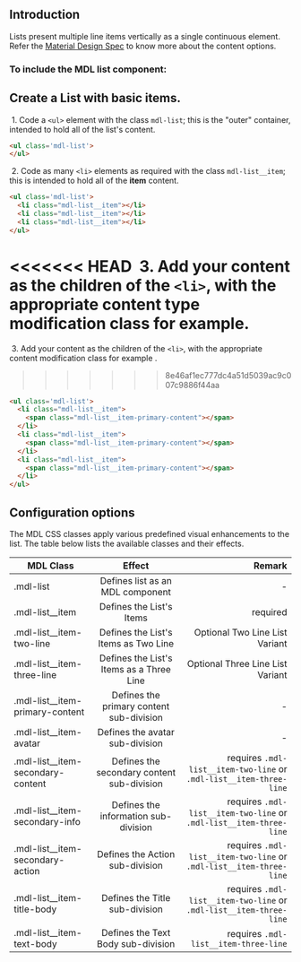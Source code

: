## Introduction
Lists present multiple line items vertically as a single continuous element. Refer the [Material Design Spec](https://www.google.com/design/spec/components/lists.html) to know more about the content options.

### To include the MDL **list** component:

## Create a List with basic items.

&nbsp;1. Code a `<ul>` element with the class `mdl-list`; this is the "outer" container, intended to hold all of the list's content.
```html
<ul class='mdl-list'>
</ul>
```
&nbsp;2. Code as many `<li>` elements as required with the class `mdl-list__item`; this is intended to hold all of the **item** content.
```html
<ul class='mdl-list'>
  <li class="mdl-list__item"></li>
  <li class="mdl-list__item"></li>
  <li class="mdl-list__item"></li>
</ul>
```

<<<<<<< HEAD
&nbsp;3. Add your content as the children of the `<li>`, with the appropriate content type modification class for example.
=======
&nbsp;3. Add your content as the children of the `<li>`, with the appropriate content modification class for example .
>>>>>>> 8e46af1ec777dc4a51d5039ac9c007c9886f44aa
```html
<ul class='mdl-list'>
  <li class="mdl-list__item">
    <span class="mdl-list__item-primary-content"></span>
  </li>
  <li class="mdl-list__item">
    <span class="mdl-list__item-primary-content"></span>
  </li>
  <li class="mdl-list__item">
    <span class="mdl-list__item-primary-content"></span>
  </li>
</ul>
```

## Configuration options

The MDL CSS classes apply various predefined visual enhancements to the list. The table below lists the available classes and their effects.

| MDL Class        | Effect           | Remark  |
| ------------- |:-------------:| -----:|
| .mdl-list | Defines list as an MDL component| - |
| .mdl-list__item | Defines the List's Items | required |
| .mdl-list__item-two-line | Defines the List's Items as Two Line | Optional Two Line List Variant |
| .mdl-list__item-three-line | Defines the List's Items  as a Three Line | Optional Three Line List Variant |
| .mdl-list__item-primary-content | Defines the primary content sub-division |-|
| .mdl-list__item-avatar | Defines the avatar sub-division |-|
| .mdl-list__item-secondary-content | Defines the secondary content sub-division | requires `.mdl-list__item-two-line` or `.mdl-list__item-three-line` |
| .mdl-list__item-secondary-info | Defines the information sub-division |requires `.mdl-list__item-two-line` or `.mdl-list__item-three-line` |
| .mdl-list__item-secondary-action | Defines the Action sub-division | requires `.mdl-list__item-two-line` or `.mdl-list__item-three-line` |
| .mdl-list__item-title-body | Defines the Title sub-division | requires `.mdl-list__item-two-line` or `.mdl-list__item-three-line` |
| .mdl-list__item-text-body | Defines the Text Body sub-division | requires `.mdl-list__item-three-line` |
